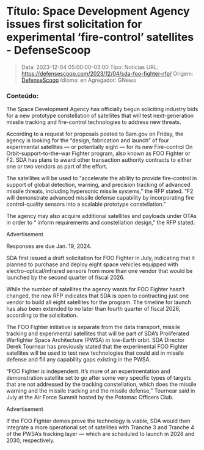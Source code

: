 # Título: Space Development Agency issues first solicitation for experimental ‘fire-control’ satellites - DefenseScoop

>Data: 2023-12-04 05:00:00-03:00
>Tipo: Notícias
>URL: https://defensescoop.com/2023/12/04/sda-foo-fighter-rfp/
>Origem: [DefenseScoop](https://defensescoop.com)
>Idioma: en
>Agregador: GNews

### Conteúdo:

The Space Development Agency has officially begun soliciting industry bids for a new prototype constellation of satellites that will test next-generation missile tracking and fire-control technologies to address new threats.

According to a request for proposals posted to Sam.gov on Friday, the agency is looking for the “design, fabrication and launch” of four experimental satellites — or potentially eight — for its new Fire-control On Orbit-support-to-the-war Fighter program, also known as FOO Fighter or F2. SDA has plans to award other transaction authority contracts to either one or two vendors as part of the effort.

The satellites will be used to “accelerate the ability to provide fire-control in support of global detection, warning, and precision tracking of advanced missile threats, including hypersonic missile systems,” the RFP stated. “F2 will demonstrate advanced missile defense capability by incorporating fire control-quality sensors into a scalable prototype constellation.”

The agency may also acquire additional satellites and payloads under OTAs in order to “ inform requirements and constellation design,” the RFP stated.

Advertisement

Responses are due Jan. 19, 2024.

SDA first issued a draft solicitation for FOO Fighter in July, indicating that it planned to purchase and deploy eight space vehicles equipped with electro-optical/infrared sensors from more than one vendor that would be launched by the second quarter of fiscal 2026.

While the number of satellites the agency wants for FOO Fighter hasn’t changed, the new RFP indicates that SDA is open to contracting just one vendor to build all eight satellites for the program. The timeline for launch has also been extended to no later than fourth quarter of fiscal 2026, according to the solicitation.

The FOO Fighter initiative is separate from the data transport, missile tracking and experimental satellites that will be part of SDA’s Proliferated Warfighter Space Architecture (PWSA) in low-Earth orbit. SDA Director Derek Tournear has previously stated that the experimental FOO Fighter satellites will be used to test new technologies that could aid in missile defense and fill any capability gaps existing in the PWSA.

“FOO Fighter is independent. It’s more of an experimentation and demonstration satellite set to go after some very specific types of targets that are not addressed by the tracking constellation, which does the missile warning and the missile tracking and the missile defense,” Tournear said in July at the Air Force Summit hosted by the Potomac Officers Club.

Advertisement

If the FOO Fighter demos prove the technology is viable, SDA would then integrate a more operational set of satellites with Tranche 3 and Tranche 4 of the PWSA’s tracking layer — which are scheduled to launch in 2028 and 2030, respectively.
